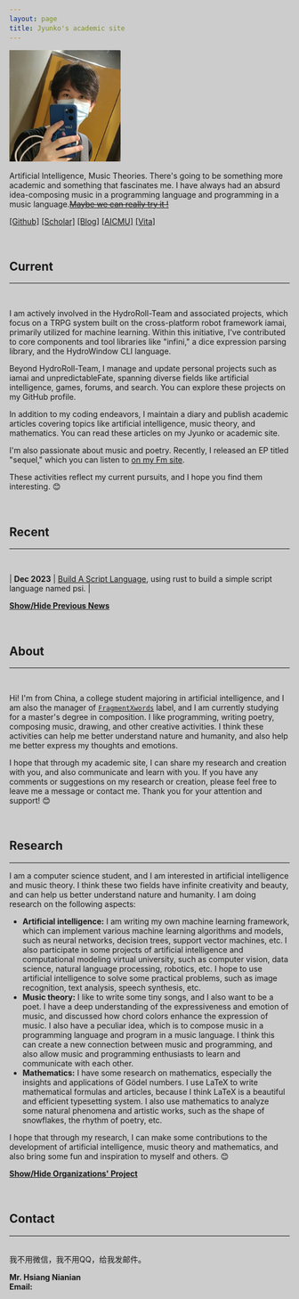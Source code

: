 ```yaml
---
layout: page
title: Jyunko's academic site
---
```


<p>
<img width="200" src="/assets/jyunko.jpg" alt="jyunko" class="profilepicmain"/>
</p>

Artificial Intelligence, Music Theories. There's going to be something more academic and something that fascinates me. I have always had an absurd idea-composing music in a programming language and programming in a music language.[~~Maybe we can really try it !~~](https://github.com/AICMUniversity/aria)

[[Github]](https://github.com/HsiangNianian) 
[[Scholar]](https://scholar.google.com/citations?user=4rbBsy0AAAAJ&hl=en) 
[[Blog]](https://www.jyunko.cn) 
[[AICMU]](https://www.aicmu.ac.cn/~jyunko) 
[[Vita]](./cv.pdf)

<br/>

## Current

---

<br/>

I am actively involved in the HydroRoll-Team and associated projects, which focus on a TRPG system built on the cross-platform robot framework iamai, primarily utilized for machine learning. Within this initiative, I've contributed to core components and tool libraries like "infini," a dice expression parsing library, and the HydroWindow CLI language.

Beyond HydroRoll-Team, I manage and update personal projects such as iamai and unpredictableFate, spanning diverse fields like artificial intelligence, games, forums, and search. You can explore these projects on my GitHub profile.

In addition to my coding endeavors, I maintain a diary and publish academic articles covering topics like artificial intelligence, music theory, and mathematics. You can read these articles on my Jyunko or academic site.

I'm also passionate about music and poetry. Recently, I released an EP titled "sequel," which you can listen to [on my Fm site](https://fm.jyunko.cn).

These activities reflect my current pursuits, and I hope you find them interesting. 😊

<br/>

## Recent

---

<br/>

| **Dec 2023** | [Build A Script Language](./2023/12/27/Build-A-Script-Language.html), using rust to build a simple script language named psi. |

<script type="text/javascript">
   function toggle_vis(id) {
       var e = document.getElementById(id);
       if (e.style.display == 'none')
           e.style.display = 'inline';
       else
           e.style.display = 'none';
   }
</script>

<a href="javascript:toggle_vis('news')">**Show/Hide Previous News**</a>

<div id="news" style="display:none" markdown="1">

| **Jun 2023** | [Reading "Attention Is All You Need"](/2023/06/12/Reading-Attention-Is-All-You-Need.html), how about having a rest after every coding time? |
| **May 2023** | [How to Use Chords to Enhance the Expressiveness of Music—Analyzing from the Acoustic and Audience Perspectives](./2023/05/03/HccetEMA.html) |
| **Feb 2023** | [The Pain of AI II](./2023/02/20/The-Pain-of-AI-2.html), Another anecdotes with my teacher. |
| **Jan 2023** | [Training an acoustic model for CMUSphinx](./2023/01/11/Training-an-acoustic-model-for-CMUSphinx-en.html), An article explaining how to train one's own acoustic model in CMUSphinx speech recognition project. |
|              | [GPT-3 vs. Rasa chatbots](./2023/01/10/GPT-3-vs-Rasa-chatbots.html), An article explains the difference between GPT-3 and Rasa. |
|              | [The Pain of AI](./2023/01/09/The-Pain-of-AI.html), Some anecdotes with my teacher. |

</div>

<br />

## About

---

<br />

Hi! I'm from China, a college student majoring in artificial intelligence, and I am also the manager of [`FragmentXwords`](https://fm.jyunko.cn) label, and I am currently studying for a master's degree in composition. I like programming, writing poetry, composing music, drawing, and other creative activities. I think these activities can help me better understand nature and humanity, and also help me better express my thoughts and emotions.

I hope that through my academic site, I can share my research and creation with you, and also communicate and learn with you. If you have any comments or suggestions on my research or creation, please feel free to leave me a message or contact me. Thank you for your attention and support! 😊

<br />

## Research

---

I am a computer science student, and I am interested in artificial intelligence and music theory. I think these two fields have infinite creativity and beauty, and can help us better understand nature and humanity. I am doing research on the following aspects:

- **Artificial intelligence:** I am writing my own machine learning framework, which can implement various machine learning algorithms and models, such as neural networks, decision trees, support vector machines, etc. I also participate in some projects of artificial intelligence and computational modeling virtual university, such as computer vision, data science, natural language processing, robotics, etc. I hope to use artificial intelligence to solve some practical problems, such as image recognition, text analysis, speech synthesis, etc.
- **Music theory:** I like to write some tiny songs, and I also want to be a poet. I have a deep understanding of the expressiveness and emotion of music, and discussed how chord colors enhance the expression of music. I also have a peculiar idea, which is to compose music in a programming language and program in a music language. I think this can create a new connection between music and programming, and also allow music and programming enthusiasts to learn and communicate with each other.
- **Mathematics:** I have some research on mathematics, especially the insights and applications of Gödel numbers. I use LaTeX to write mathematical formulas and articles, because I think LaTeX is a beautiful and efficient typesetting system. I also use mathematics to analyze some natural phenomena and artistic works, such as the shape of snowflakes, the rhythm of poetry, etc.

I hope that through my research, I can make some contributions to the development of artificial intelligence, music theory and mathematics, and also bring some fun and inspiration to myself and others. 😊

<script type="text/javascript">
   function toggle_vis(id) {
       var e = document.getElementById(id);
       if (e.style.display == 'none')
           e.style.display = 'inline';
       else
           e.style.display = 'none';
   }
</script>

<a href="javascript:toggle_vis('orgs')">**Show/Hide Organizations' Project**</a>

<div id="orgs" style="display:none" markdown="1">
   
**AICMUniversity**
> <font color="gray"><small>Artificial Intelligence and Computational Modeling University</small></font>  
[[Github]](https://github.com/AICMUniversity) [[Home Page]](https://aicmu.ac.cn) [[anthology]](https://anthology.aicmu.ac.cn) [[Publication]](https://pub.aicmu.ac.cn) [[1629]](https://1629.aicmu.ac.cn)  

**Opensource:* 
<script type="text/javascript">
<!--//--><![CDATA[//><!--
function email(e, d) {
   if (!document.write) return false;
   if (document.write) {
      var e; var d;
      document.write('<a href="' + 'mailto:' + e + '@' + d + '">' + e + '@' + d + '<\/a>');
   }
}
email("opensource", "aicmu.ac.cn");
//--><!]]>
</script>

- [*psi*](https://psi.aicmu.ac.cn), a script language written in rust, [check the source code on Github](https://github.com/AICMUniversity/psi).
- [*aria*](https://aria.aicmu.ac.cn), audio programming language written in rust, [check the source code on Github](https://github.com/AICMUniversity/aria).

**Retro for wut?**  
> [[Github]](https://github.com/retrofor) [[Home Page]](https://github.com/retrofor.space)  

**Contact:*
<script type="text/javascript">
<!--//--><![CDATA[//><!--
function email(e, d) {
   if (!document.write) return false;
   if (document.write) {
      var e; var d;
      document.write('<a href="' + 'mailto:' + e + '@' + d + '">' + e + '@' + d + '<\/a>');
   }
}
email("contact", "retrofor.space");
//--><!]]>
</script>

- [*iamai*](https://iamai.retrofor.space), cross-platform robot framework, mainly used for _Machine Learning_ lering. [[Source Code]](https://github.com/retfor/iamai)
-  [*Cyberdynamix*](https://cyberdynamix.retrofor.space), front-end and back-end separation of deployed chatbot framework based on IRC protocol. [[Source Code]](https://github.com/retrofor/Cyberdynamix)

**HydroRoll-Team**  
> [[Github]](https://github.com/HydroRoll-Team) [[Home Page]](https://hydroroll.team) 

**Support:*
<script type="text/javascript">
<!--//--><![CDATA[//><!--
function email(e, d) {
   if (!document.write) return false;
   if (document.write) {
      var e; var d;
      document.write('<a href="' + 'mailto:' + e + '@' + d + '">' + e + '@' + d + '<\/a>');
   }
}
email("support", "hydroroll.team");
//--><!]]>
</script>

- [*infini*](https://grps.hydroroll.team), Core of HydroRoll, python version of GRPS-1. [[Source Code]](https://github.com/HydroRoll-Team/infini)
- [*HydroRoll*](https://hydroroll.team). [[Source Code]](https://github.com/HydroRoll-Team/HydroRoll)

**Noctisynth**  DW   
> [[Github]](https://github.com/noctisynth) [[Home Page]](https://noctisynth.top)  

- [*Quantumix*](#), a Rust-based project distribution project that is currently under development. [[Source Code]](https://github.com/noctisynth/Quantumix)
- [*Moonstone*](#), A communication tool based on the end-to-end encryption protocol Oblivion. [[Source Code]](https://github.com/noctisynth/mOONSTONE)

</div>

<br />

## Contact

---

<br />
我不用微信，我不用QQ，给我发邮件。

**Mr. Hsiang Nianian**<br>
**Email:**
<script type="text/javascript">
<!--//--><![CDATA[//><!--
function email(e, d) {
   if (!document.write) return false;
   if (document.write) {
      var e; var d;
      document.write('<a href="' + 'mailto:' + e + '@' + d + '">' + e + '@' + d + '<\/a>');
   }
}
email("academic", "jyunko.cn");
//--><!]]>
</script>

<meta name="viewport" content="width=device-width">

<style>
html{
  background: #CCC;
}
html .sakana-box{
  position: fixed;
  right: 0;
  bottom: 0;
  
  transform-origin: 100% 100%; /* 从右下开始变换 */
}

/* 添加媒体查询，对移动设备隐藏 */
@media only screen and (max-width: 768px){
  .sakana-box{
    display: none;
  }
}
</style>

<div class="sakana-box"></div>

<script src="https://cdn.jsdelivr.net/npm/sakana@1.0.8"></script>

<script>
// 取消静音
Sakana.setMute(true);

// 启动
Sakana.init({
  el:         '.sakana-box',     // 启动元素 node 或 选择器
  scale:      .2,                // 缩放倍数
  canSwitchCharacter: true,      // 允许换角色
});
</script>
